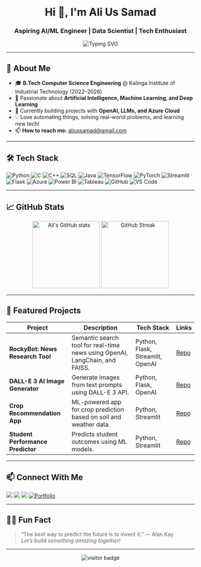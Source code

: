 <h1 align="center">Hi 👋, I'm Ali Us Samad</h1>
<h3 align="center">Aspiring AI/ML Engineer | Data Scientist | Tech Enthusiast</h3>

<p align="center">
  <img src="https://readme-typing-svg.demolab.com?font=Fira+Code&duration=3000&pause=1000&color=36BCF7&center=true&vCenter=true&width=435&lines=Welcome+to+my+GitHub+Profile!;AI+%7C+ML+%7C+Deep+Learning+Projects;Let's+build+the+future+together!" alt="Typing SVG" />
</p>

---

## 🚀 About Me

- 🎓 **B.Tech Computer Science Engineering** @ Kalinga Institute of Industrial Technology (2022–2026)
- 🤖 Passionate about **Artificial Intelligence, Machine Learning, and Deep Learning**
- 🌱 Currently building projects with **OpenAI, LLMs, and Azure Cloud**
- 💡 Love automating things, solving real-world problems, and learning new tech!
- 📫 **How to reach me:** aliussamad@gmail.com

---

## 🛠️ Tech Stack

![Python](https://img.shields.io/badge/-Python-333?style=flat&logo=python)
![C](https://img.shields.io/badge/-C-333?style=flat&logo=c)
![C++](https://img.shields.io/badge/-C++-333?style=flat&logo=cplusplus)
![SQL](https://img.shields.io/badge/-SQL-333?style=flat&logo=mysql)
![Java](https://img.shields.io/badge/-Java-333?style=flat&logo=java)
![TensorFlow](https://img.shields.io/badge/-TensorFlow-333?style=flat&logo=tensorflow)
![PyTorch](https://img.shields.io/badge/-PyTorch-333?style=flat&logo=pytorch)
![Streamlit](https://img.shields.io/badge/-Streamlit-333?style=flat&logo=streamlit)
![Flask](https://img.shields.io/badge/-Flask-333?style=flat&logo=flask)
![Azure](https://img.shields.io/badge/-Azure-333?style=flat&logo=microsoftazure)
![Power BI](https://img.shields.io/badge/-Power%20BI-333?style=flat&logo=powerbi)
![Tableau](https://img.shields.io/badge/-Tableau-333?style=flat&logo=tableau)
![GitHub](https://img.shields.io/badge/-GitHub-333?style=flat&logo=github)
![VS Code](https://img.shields.io/badge/-VS%20Code-333?style=flat&logo=visualstudiocode)

---

## 📈 GitHub Stats

<p align="center">
  <img src="https://github-readme-stats.vercel.app/api?username=alisamad1&show_icons=true&theme=radical" alt="Ali's GitHub stats" height="180"/>
  <img src="https://github-readme-streak-stats.herokuapp.com/?user=alisamad1&theme=radical" alt="GitHub Streak" height="180"/>
</p>

---

## 🌟 Featured Projects

| Project | Description | Tech Stack | Links |
|---------|-------------|------------|-------|
| **RockyBot: News Research Tool** | Semantic search tool for real-time news using OpenAI, LangChain, and FAISS. | Python, Flask, Streamlit, OpenAI | [Repo](https://github.com/alisamad1/RockyBot---News-Research-Tool) |
| **DALL-E 3 AI Image Generator** | Generate images from text prompts using DALL-E 3 API. | Python, Flask, OpenAI | [Repo](https://github.com/alisamad1/AI-Image-Generator) |
| **Crop Recommendation App** | ML-powered app for crop prediction based on soil and weather data. | Python, Streamlit | [Repo](https://github.com/alisamad1/Crop_Recommendation_Project_Using_Machine_Learning) |
| **Student Performance Predictor** | Predicts student outcomes using ML models. | Python, Streamlit | [Repo](https://github.com/alisamad1/Student-Performance-Predictor1) |

---

## 📫 Connect With Me

<p>
  <a href="mailto:aliussamad@gmail.com"><img src="https://img.shields.io/badge/-Email-333?style=flat&logo=gmail" /></a>
  <a href="https://www.linkedin.com/in/ali-samad-841b11301/"><img src="https://img.shields.io/badge/-LinkedIn-333?style=flat&logo=linkedin" /></a>
  <a href="https://github.com/alisamad1"><img src="https://img.shields.io/badge/-GitHub-333?style=flat&logo=github" /></a>
  <a href="https://personal-portfolio-website-two-vert.vercel.app/" target="_blank" rel="noopener noreferrer">
  <img src="https://img.shields.io/badge/Portfolio-Visit-blue?style=for-the-badge&logo=google-chrome" alt="Portfolio" />
</a>

</p>

---

## 🧑‍💻 Fun Fact

> “The best way to predict the future is to invent it.” — Alan Kay  
> *Let’s build something amazing together!*

---

<p align="center">
  <img src="https://visitor-badge.laobi.icu/badge?page_id=alisamad1" alt="visitor badge"/>
</p>
